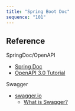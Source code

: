 ```yaml
---
title: "Spring Boot Doc"
sequence: "101"
---
```


## Reference



SpringDoc/OpenAPI

- [Spring Doc](https://springdoc.org/)
- [OpenAPI 3.0 Tutorial](https://support.smartbear.com/swaggerhub/docs/tutorials/openapi-3-tutorial.html)

Swagger

- [swagger.io](https://swagger.io/)
    - [What is Swagger?](https://swagger.io/tools/open-source/getting-started/)

